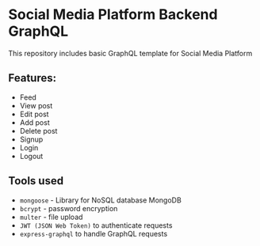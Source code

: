 # Social Media Platform Backend GraphQL

This repository includes basic GraphQL template for Social Media Platform

## Features:

- Feed
- View post
- Edit post
- Add post
- Delete post
- Signup
- Login
- Logout

## Tools used

- `mongoose` - Library for NoSQL database MongoDB
- `bcrypt` - password encryption
- `multer` - file upload
- `JWT (JSON Web Token)` to authenticate requests
- `express-graphql` to handle GraphQL requests
